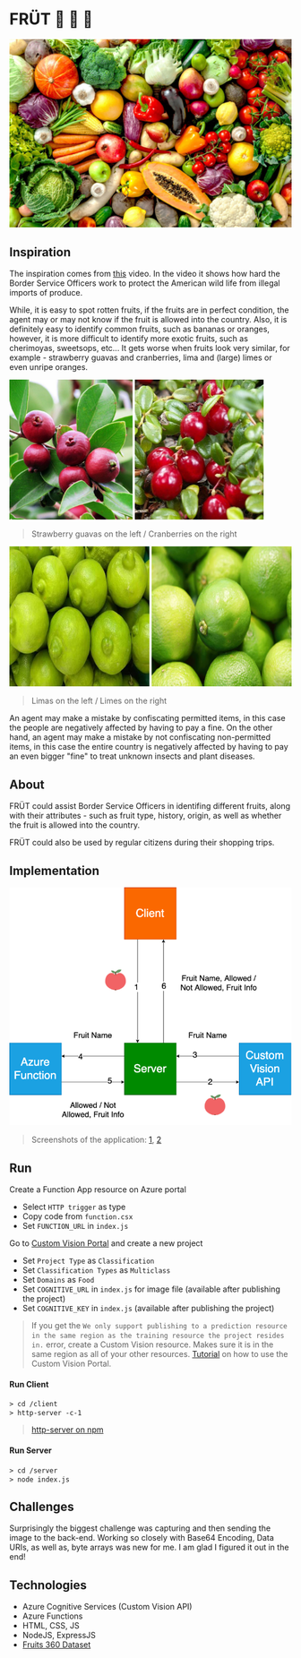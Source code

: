 # FRÜT :cherries: :lemon: :watermelon:

![](https://github.com/00111000/MS-Azure-AI-Hackathon-S19/blob/master/static/banner.jpg)

## Inspiration

The inspiration comes from [this](https://www.youtube.com/watch?v=sAiTuitN5b8&t=253s) video. In the video it shows how hard the Border Service Officers work to protect the American wild life from illegal imports of produce.

While, it is easy to spot rotten fruits, if the fruits are in perfect condition, the agent may or may not know if the fruit is allowed into the country. Also, it is definitely easy to identify common fruits, such as bananas or oranges, however, it is more difficult to identify more exotic fruits, such as cherimoyas, sweetsops, etc... It gets worse when fruits look very similar, for example - strawberry guavas and cranberries, lima and (large) limes or even unripe oranges.

<img src="https://github.com/00111000/MS-Azure-AI-Hackathon-S19/blob/master/static/strawberry-guavas.jpg" height="250" width="220"> <img src="https://github.com/00111000/MS-Azure-AI-Hackathon-S19/blob/master/static/cranberries.jpg" height="250" width="230">
> Strawberry guavas on the left / Cranberries on the right

<img src="https://github.com/00111000/MS-Azure-AI-Hackathon-S19/blob/master/static/limas.jpeg" height="250" width="250"> <img src="https://github.com/00111000/MS-Azure-AI-Hackathon-S19/blob/master/static/limes.jpg" height="250" width="250">
> Limas on the left / Limes on the right

An agent may make a mistake by confiscating permitted items, in this case the people are negatively affected by having to pay a fine. On the other hand, an agent may make a mistake by not confiscating non-permitted items, in this case the entire country is negatively affected by having to pay an even bigger "fine" to treat unknown insects and plant diseases.

## About

FRÜT could assist Border Service Officers in identifing different fruits, along with their attributes - such as fruit type, history, origin, as well as whether the fruit is allowed into the country.

FRÜT could also be used by regular citizens during their shopping trips.

## Implementation
![](https://github.com/00111000/MS-Azure-AI-Hackathon-S19/blob/master/static/diagram.png)

> Screenshots of the application: [1](https://github.com/00111000/MS-Azure-AI-Hackathon-S19/blob/master/static/app1.png), [2](https://github.com/00111000/MS-Azure-AI-Hackathon-S19/blob/master/static/app2.png)

## Run

Create a Function App resource on Azure portal
- Select `HTTP trigger` as type
- Copy code from `function.csx`
- Set `FUNCTION_URL` in `index.js`

Go to [Custom Vision Portal](https://www.customvision.ai) and create a new project
- Set `Project Type` as `Classification`
- Set `Classification Types` as `Multiclass`
- Set `Domains` as `Food`
- Set `COGNITIVE_URL` in `index.js` for image file (available after publishing the project)
- Set `COGNITIVE_KEY` in `index.js` (available after publishing the project)

> If you get the `We only support publishing to a prediction resource in the same region as the training resource the project resides in.` error, create a Custom Vision resource. Makes sure it is in the same region as all of your other resources.
> [Tutorial](https://www.youtube.com/watch?v=Sw_Zkb7WFDA) on how to use the Custom Vision Portal.

#### Run Client
```
> cd /client
> http-server -c-1
```
> [http-server on npm](https://www.npmjs.com/package/http-server)

#### Run Server
```
> cd /server
> node index.js
```

## Challenges
Surprisingly the biggest challenge was capturing and then sending the image to the back-end. Working so closely with Base64 Encoding, Data URIs, as well as, byte arrays was new for me. I am glad I figured it out in the end!

## Technologies
- Azure Cognitive Services (Custom Vision API)
- Azure Functions
- HTML, CSS, JS
- NodeJS, ExpressJS
- [Fruits 360 Dataset](https://www.kaggle.com/moltean/fruits)
